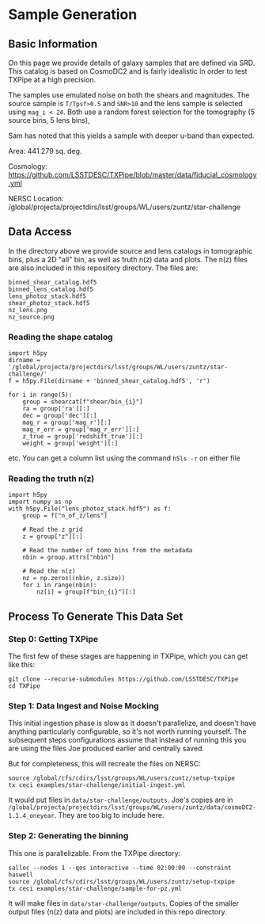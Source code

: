 # Sample Generation

## Basic Information

On this page we provide details of galaxy samples that are defined via SRD. This catalog is based on CosmoDC2 and is fairly idealistic in order to test TXPipe at a high precision. 

The samples use emulated noise on both the shears and magnitudes. The source sample is `T/Tpsf>0.5` and `SNR>10` and the lens sample is selected using `mag_i < 24`.  Both use a random forest selection for the tomography (5 source bins, 5 lens bins),

Sam has noted that this yields a sample with deeper u-band than expected.


Area: 441.279 sq. deg.

Cosmology: https://github.com/LSSTDESC/TXPipe/blob/master/data/fiducial_cosmology.yml

NERSC Location: /global/projecta/projectdirs/lsst/groups/WL/users/zuntz/star-challenge



## Data Access

In the directory above we provide source and lens catalogs in tomographic bins, plus a 2D "all" bin, as well as truth n(z) data and plots. The n(z) files are also included in this repository directory. The files are:

    binned_shear_catalog.hdf5
    binned_lens_catalog.hdf5
    lens_photoz_stack.hdf5
    shear_photoz_stack.hdf5
    nz_lens.png
    nz_source.png  


### Reading the shape catalog

    import h5py
    dirname = '/global/projecta/projectdirs/lsst/groups/WL/users/zuntz/star-challenge/'
    f = h5py.File(dirname + 'binned_shear_catalog.hdf5', 'r')

    for i in range(5):
        group = shearcat[f"shear/bin_{i}"]
        ra = group['ra'][:]
        dec = group['dec'][:]
        mag_r = group['mag_r'][:]
        mag_r_err = group['mag_r_err'][:]
        z_true = group['redshift_true'][:]
        weight = group['weight'][:]

etc. You can get a column list using the command `h5ls -r` on either file

### Reading the truth n(z)

    import h5py
    import numpy as np
    with h5py.File("lens_photoz_stack.hdf5") as f:
        group = f["n_of_z/lens"]

        # Read the z grid
        z = group["z"][:]

        # Read the number of tomo bins from the metadada
        nbin = group.attrs["nbin"]

        # Read the n(z)
        nz = np.zeros((nbin, z.size))
        for i in range(nbin):
            nz[i] = group[f"bin_{i}"][:]


## Process To Generate This Data Set

### Step 0: Getting TXPipe


The first few of these stages are happening in TXPipe, which you can get like this:

    git clone --recurse-submodules https://github.com/LSSTDESC/TXPipe
    cd TXPipe

### Step 1: Data Ingest and Noise Mocking

This initial ingestion phase is slow as it doesn't parallelize, and doesn't
have anything particularly configurable, so it's not worth running yourself. 
The subsequent steps configurations assume that instead of running this you are
using the files Joe produced earlier and centrally saved.

But for completeness, this will recreate the files on NERSC:

    source /global/cfs/cdirs/lsst/groups/WL/users/zuntz/setup-txpipe
    tx ceci examples/star-challenge/initial-ingest.yml


It would put files in `data/star-challenge/outputs`.  Joe's copies are in
`/global/projecta/projectdirs/lsst/groups/WL/users/zuntz/data/cosmoDC2-1.1.4_oneyear`.
They are too big to include here.

### Step 2: Generating the binning

This one is parallelizable.  From the TXPipe directory:

    salloc --nodes 1 --qos interactive --time 02:00:00 --constraint haswell
    source /global/cfs/cdirs/lsst/groups/WL/users/zuntz/setup-txpipe
    tx ceci examples/star-challenge/sample-for-pz.yml

It will make files in `data/star-challenge/outputs`.  Copies of the smaller output files (n(z) data and plots) are included in this repo directory.
